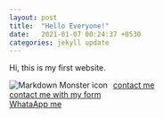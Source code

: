 ```yaml
---
layout: post
title:  "Hello Everyone!"
date:   2021-01-07 00:24:37 +0530
categories: jekyll update
---
```

Hi, this is my first website.

<a href="http://www.google.com"><img src="https://upload.wikimedia.org/wikipedia/en/thumb/6/6b/Hello_Web_Series_%28Wordmark%29_Logo.png/1200px-Hello_Web_Series_%28Wordmark%29_Logo.png"
     alt="Markdown Monster icon"
     style="float: left; margin-right: 10px;" /></a> 
     
     
     
     
     
 
<a href="http://forms.gle/64UrYVPc61Locxms7">contact me</a><br>
<a href="http://tushar002.rf.gd">contact me with my form</a><br>
<a href="http://wa.me/+919914733560?text=hello">WhataApp me</a>
   
   


     
     
     
